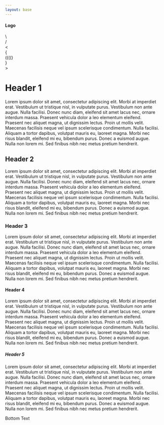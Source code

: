 ```yaml
---
layout: base
---
```


#### Logo


<div class="bugs-logo">
  <div class="bugs-logo-left-antennae">\</div>
  <div class="bugs-logo-right-antennae">/</div>
  <div class="bugs-logo-left-wing">&lt;</div>
  <div class="bugs-logo-left-body">{</div>
  <div class="bugs-logo-middle-body">(((()</div>
  <div class="bugs-logo-right-body">}</div>
  <div class="bugs-logo-right-wing">&gt;</div>
</div>

# Header 1
Lorem ipsum dolor sit amet, consectetur adipiscing elit. Morbi at imperdiet erat. Vestibulum ut tristique nisl, in vulputate purus. Vestibulum non ante augue. Nulla facilisi. Donec nunc diam, eleifend sit amet lacus nec, ornare interdum massa. Praesent vehicula dolor a leo elementum eleifend. Praesent nec aliquet magna, ut dignissim lectus. Proin ut mollis velit. Maecenas facilisis neque vel ipsum scelerisque condimentum. Nulla facilisi. Aliquam a tortor dapibus, volutpat mauris eu, laoreet magna. Morbi nec risus blandit, eleifend mi eu, bibendum purus. Donec a euismod augue. Nulla non lorem mi. Sed finibus nibh nec metus pretium hendrerit.

## Header 2
Lorem ipsum dolor sit amet, consectetur adipiscing elit. Morbi at imperdiet erat. Vestibulum ut tristique nisl, in vulputate purus. Vestibulum non ante augue. Nulla facilisi. Donec nunc diam, eleifend sit amet lacus nec, ornare interdum massa. Praesent vehicula dolor a leo elementum eleifend. Praesent nec aliquet magna, ut dignissim lectus. Proin ut mollis velit. Maecenas facilisis neque vel ipsum scelerisque condimentum. Nulla facilisi. Aliquam a tortor dapibus, volutpat mauris eu, laoreet magna. Morbi nec risus blandit, eleifend mi eu, bibendum purus. Donec a euismod augue. Nulla non lorem mi. Sed finibus nibh nec metus pretium hendrerit.

### Header 3
Lorem ipsum dolor sit amet, consectetur adipiscing elit. Morbi at imperdiet erat. Vestibulum ut tristique nisl, in vulputate purus. Vestibulum non ante augue. Nulla facilisi. Donec nunc diam, eleifend sit amet lacus nec, ornare interdum massa. Praesent vehicula dolor a leo elementum eleifend. Praesent nec aliquet magna, ut dignissim lectus. Proin ut mollis velit. Maecenas facilisis neque vel ipsum scelerisque condimentum. Nulla facilisi. Aliquam a tortor dapibus, volutpat mauris eu, laoreet magna. Morbi nec risus blandit, eleifend mi eu, bibendum purus. Donec a euismod augue. Nulla non lorem mi. Sed finibus nibh nec metus pretium hendrerit.

#### Header 4
Lorem ipsum dolor sit amet, consectetur adipiscing elit. Morbi at imperdiet erat. Vestibulum ut tristique nisl, in vulputate purus. Vestibulum non ante augue. Nulla facilisi. Donec nunc diam, eleifend sit amet lacus nec, ornare interdum massa. Praesent vehicula dolor a leo elementum eleifend. Praesent nec aliquet magna, ut dignissim lectus. Proin ut mollis velit. Maecenas facilisis neque vel ipsum scelerisque condimentum. Nulla facilisi. Aliquam a tortor dapibus, volutpat mauris eu, laoreet magna. Morbi nec risus blandit, eleifend mi eu, bibendum purus. Donec a euismod augue. Nulla non lorem mi. Sed finibus nibh nec metus pretium hendrerit.

##### Header 5
Lorem ipsum dolor sit amet, consectetur adipiscing elit. Morbi at imperdiet erat. Vestibulum ut tristique nisl, in vulputate purus. Vestibulum non ante augue. Nulla facilisi. Donec nunc diam, eleifend sit amet lacus nec, ornare interdum massa. Praesent vehicula dolor a leo elementum eleifend. Praesent nec aliquet magna, ut dignissim lectus. Proin ut mollis velit. Maecenas facilisis neque vel ipsum scelerisque condimentum. Nulla facilisi. Aliquam a tortor dapibus, volutpat mauris eu, laoreet magna. Morbi nec risus blandit, eleifend mi eu, bibendum purus. Donec a euismod augue. Nulla non lorem mi. Sed finibus nibh nec metus pretium hendrerit.

Bottom Text

